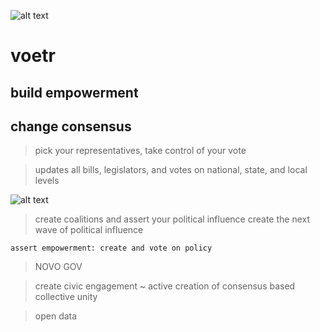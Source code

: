 ![alt text](https://www.voetr.com/images/voetr_icon.png "voetr")
# voetr
## build empowerment
## change consensus
> pick your representatives, take control of your vote

> updates all bills, legislators, and votes on national, state, and local levels

![alt text](https://www.voetr.com/images/voetr-about.png "voetr")

> create coalitions and assert your political influence
> create the next wave of political influence

```
assert empowerment: create and vote on policy
```

> NOVO GOV

> create civic engagement ~ active creation of consensus based collective unity

> open data
